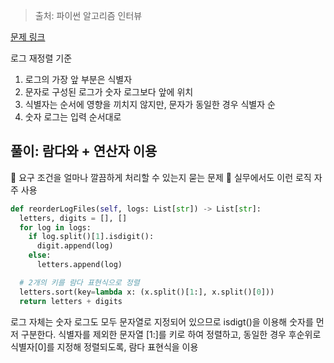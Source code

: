 > 출처: 파이썬 알고리즘 인터뷰

[문제 링크](https://leetcode.com/problems/reorder-data-in-log-files/description/)

로그 재정렬 기준
1. 로그의 가장 앞 부분은 식별자
2. 문자로 구성된 로그가 숫자 로그보다 앞에 위치
3. 식별자는 순서에 영향을 끼치지 않지만, 문자가 동일한 경우 식별자 순
4. 숫자 로그는 입력 순서대로


## 풀이: 람다와 + 연산자 이용

📌 요구 조건을 얼마나 깔끔하게 처리할 수 있는지 묻는 문제
📌 실무에서도 이런 로직 자주 사용

```python
def reorderLogFiles(self, logs: List[str]) -> List[str]:
  letters, digits = [], []
  for log in logs:
    if log.split()[1].isdigit():
      digit.append(log)
    else:
      letters.append(log)

  # 2개의 키를 람다 표현식으로 정렬
  letters.sort(key=lambda x: (x.split()[1:], x.split()[0]))
  return letters + digits
```

로그 자체는 숫자 로그도 모두 문자열로 지정되어 있으므로 isdigt()을 이용해 숫자를 먼저 구분한다.
식별자를 제외한 문자열 [1:]를 키로 하여 정렬하고, 동일한 경우 후순위로 식별자[0]를 지정해 정렬되도록, 람다 표현식을 이용
